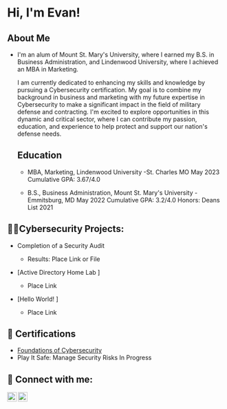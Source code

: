 <h1>Hi, I'm Evan! 

<h2> About Me </h2>
  
- I'm an alum of Mount St. Mary's University, where I earned my B.S. in Business Administration, and Lindenwood University, where I achieved an MBA in Marketing. 
  
  I am currently dedicated to enhancing my skills and knowledge by pursuing a Cybersecurity certification. My goal is to combine my background in business and marketing with my future expertise in Cybersecurity to make a significant impact in the field of military defense and contracting. I'm excited to explore opportunities in this dynamic and critical sector, where I can contribute my passion, education, and experience to help protect and support our nation's defense needs.

  <h2>  Education </h2>

  - MBA, Marketing, Lindenwood University
    -St. Charles MO 
    May 2023
    Cumulative GPA: 3.67/4.0

  - B.S., Business Administration, Mount St. Mary's University
    -Emmitsburg, MD
    May 2022
    Cumulative GPA: 3.2/4.0
    Honors: Deans List 2021
 

<h2>👨‍💻Cybersecurity Projects:</h2>

  - Completion of a Security Audit
    - Results:  Place Link or File 

  - [Active Directory Home Lab ]
    - Place Link 
  - [Hello World! ]
    - Place Link 


<h2>📜 Certifications</h2>

- [Foundations of Cybersecurity](https://coursera.org/share/091ccd8839ffda6bd43df975d51729b6)
- Play It Safe: Manage Security Risks In Progress 

<h2> 🤳 Connect with me:</h2>


[<img align="left" alt="Evjaniec | Twitter" width="22px" src="https://cdn.jsdelivr.net/npm/simple-icons@v3/icons/twitter.svg" />][twitter]
[<img align="left" alt="Evan Janiec  | LinkedIn" width="22px" src="https://cdn.jsdelivr.net/npm/simple-icons@v3/icons/linkedin.svg" />][linkedin]

[twitter]: https://twitter.com/Evjaniec

[linkedin]: https://linkedin.com/in/evan-janiec

<!--
**joshmadakor1/joshmadakor1** is a ✨ _special_ ✨ repository because its `README.md` (this file) appears on your GitHub profile.

Here are some ideas to get you started:

- 🔭 I’m currently working on ...
- 🌱 I’m currently learning ...
- 👯 I’m looking to collaborate on ...
- 🤔 I’m looking for help with ...
- 💬 Ask me about ...
- 📫 How to reach me: ...
- 😄 Pronouns: ...
- ⚡ Fun fact: ...
-->
